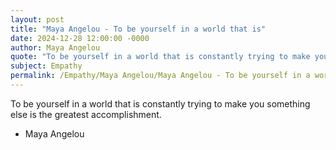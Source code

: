 ```yaml
---
layout: post
title: "Maya Angelou - To be yourself in a world that is"
date: 2024-12-28 12:00:00 -0000
author: Maya Angelou
quote: "To be yourself in a world that is constantly trying to make you something else is the greatest accomplishment."
subject: Empathy
permalink: /Empathy/Maya Angelou/Maya Angelou - To be yourself in a world that is
---
```


To be yourself in a world that is constantly trying to make you something else is the greatest accomplishment.

- Maya Angelou
